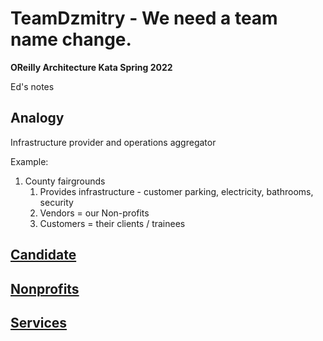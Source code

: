 # TeamDzmitry  - We need a team name change.

**OReilly Architecture Kata Spring 2022**

Ed's notes

## Analogy
Infrastructure provider and operations aggregator

Example:
1. County fairgrounds
   1. Provides infrastructure - customer parking, electricity, bathrooms, security
   2. Vendors = our Non-profits
   3. Customers = their clients / trainees

## [Candidate](Candidate.md)

## [Nonprofits](NonProfits.md)

## [Services](Services.md)

